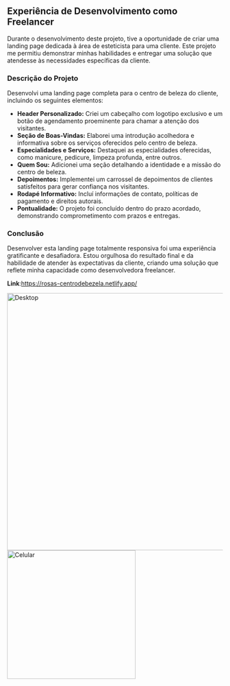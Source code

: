 ## Experiência de Desenvolvimento como Freelancer

Durante o desenvolvimento deste projeto, tive a oportunidade de criar uma landing page dedicada à área de esteticista para uma cliente. Este projeto me permitiu demonstrar minhas habilidades e entregar uma solução que atendesse às necessidades específicas da cliente.

### Descrição do Projeto

Desenvolvi uma landing page completa para o centro de beleza do cliente, incluindo os seguintes elementos:

- **Header Personalizado:** Criei um cabeçalho com logotipo exclusivo e um botão de agendamento proeminente para chamar a atenção dos visitantes.
- **Seção de Boas-Vindas:** Elaborei uma introdução acolhedora e informativa sobre os serviços oferecidos pelo centro de beleza.
- **Especialidades e Serviços:** Destaquei as especialidades oferecidas, como manicure, pedicure, limpeza profunda, entre outros.
- **Quem Sou:** Adicionei uma seção detalhando a identidade e a missão do centro de beleza.
- **Depoimentos:** Implementei um carrossel de depoimentos de clientes satisfeitos para gerar confiança nos visitantes.
- **Rodapé Informativo:** Incluí informações de contato, políticas de pagamento e direitos autorais.
- **Pontualidade:** O projeto foi concluído dentro do prazo acordado, demonstrando comprometimento com prazos e entregas.

### Conclusão

Desenvolver esta landing page totalmente responsiva foi uma experiência gratificante e desafiadora. Estou orgulhosa do resultado final e da habilidade de atender às expectativas da cliente, criando uma solução que reflete minha capacidade como desenvolvedora freelancer.

 **Link**:https://rosas-centrodebezela.netlify.app/

<img src="https://github.com/camillalarissa/Rosa-Centro-de-Beleza/assets/115382914/d3b76eb6-57b2-44e0-98e4-3b58cabd7bc9" alt="Desktop" width="600">

<img src="https://github.com/camillalarissa/Rosa-Centro-de-Beleza/assets/115382914/2d3109c3-e074-4d79-8a31-cf78f4e55314" alt="Celular" width="300">
